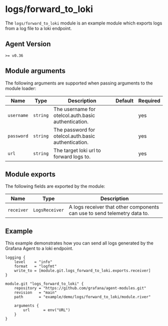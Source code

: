 # logs/forward_to_loki

The `logs/forward_to_loki` module is an example module which exports logs
from a log file to a loki endpoint.

## Agent Version

`>= v0.36`

## Module arguments

The following arguments are supported when passing arguments to the module
loader:

| Name | Type | Description | Default | Required
| ---- | ---- | ----------- | ------- | --------
| `username` | `string` | The username for otelcol.auth.basic authentication. | | yes
| `password` | `string` | The password for otelcol.auth.basic authentication. | | yes
| `url`      | `string` | The target loki url to forward logs to. | | yes

## Module exports

The following fields are exported by the module:

| Name | Type | Description
| ---- | ---- | -----------
| `receiver` | `LogsReceiver` | A logs receiver that other components can use to send telemetry data to.

## Example

This example demonstrates how you can send all logs generated by the Grafana
Agent to a loki endpoint.

```river
logging {
	level    = "info"
	format   = "logfmt"
	write_to = [module.git.logs_forward_to_loki.exports.receiver]
}

module.git "logs_forward_to_loki" {
	repository = "https://github.com/grafana/agent-modules.git"
	revision   = "main"
	path       = "example/demo/logs/forward_to_loki/module.river"

	arguments {
		url      = env("URL")
	}
}

```
